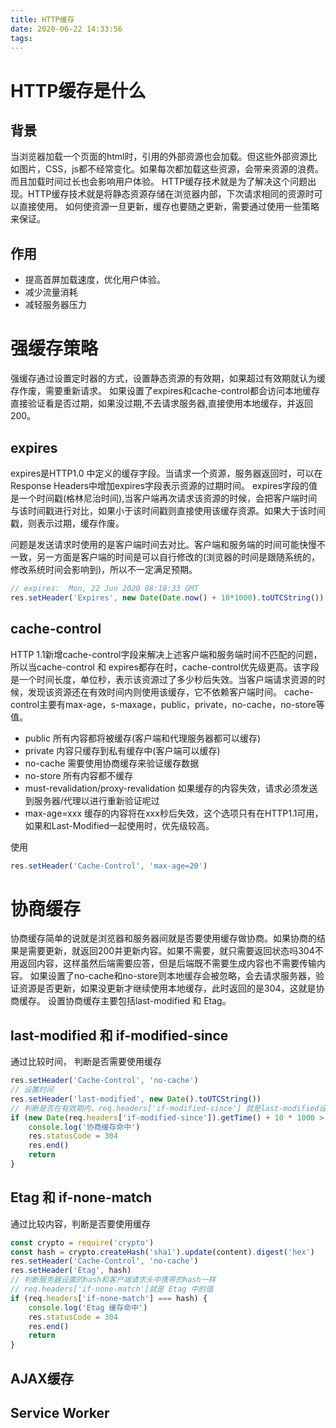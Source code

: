 ```yaml
---
title: HTTP缓存
date: 2020-06-22 14:33:56
tags:
---
```

# HTTP缓存是什么
## 背景
当浏览器加载一个页面的html时，引用的外部资源也会加载。但这些外部资源比如图片，CSS，js都不经常变化。如果每次都加载这些资源，会带来资源的浪费。而且加载时间过长也会影响用户体验。
HTTP缓存技术就是为了解决这个问题出现。HTTP缓存技术就是将静态资源存储在浏览器内部，下次请求相同的资源时可以直接使用。
如何使资源一旦更新，缓存也要随之更新，需要通过使用一些策略来保证。

## 作用
* 提高首屏加载速度，优化用户体验。
* 减少流量消耗
* 减轻服务器压力
# 强缓存策略
强缓存通过设置定时器的方式，设置静态资源的有效期，如果超过有效期就认为缓存作废，需要重新请求。
如果设置了expires和cache-control都会访问本地缓存直接验证看是否过期，如果没过期,不去请求服务器,直接使用本地缓存，并返回200。

## expires
expires是HTTP1.0 中定义的缓存字段。当请求一个资源，服务器返回时，可以在Response Headers中增加expires字段表示资源的过期时间。
expires字段的值是一个时间戳(格林尼治时间),当客户端再次请求该资源的时候，会把客户端时间与该时间戳进行对比，如果小于该时间戳则直接使用该缓存资源。如果大于该时间戳，则表示过期，缓存作废。

问题是发送请求时使用的是客户端时间去对比。客户端和服务端的时间可能快慢不一致，另一方面是客户端的时间是可以自行修改的(浏览器的时间是跟随系统的，修改系统时间会影响到)，所以不一定满足预期。
```js
// expires:  Mon, 22 Jun 2020 08:18:33 GMT
res.setHeader('Expires', new Date(Date.now() + 10*1000).toUTCString())
```
## cache-control
HTTP 1.1新增cache-control字段来解决上述客户端和服务端时间不匹配的问题，所以当cache-control 和 expires都存在时，cache-control优先级更高。该字段是一个时间长度，单位秒，表示该资源过了多少秒后失效。当客户端请求资源的时候，发现该资源还在有效时间内则使用该缓存，它不依赖客户端时间。
cache-control主要有max-age，s-maxage，public，private，no-cache，no-store等值。

* public
所有内容都将被缓存(客户端和代理服务器都可以缓存)
* private
内容只缓存到私有缓存中(客户端可以缓存)
* no-cache
需要使用协商缓存来验证缓存数据
* no-store
所有内容都不缓存
* must-revalidation/proxy-revalidation
如果缓存的内容失效，请求必须发送到服务器/代理以进行重新验证呢过
* max-age=xxx
缓存的内容将在xxx秒后失效，这个选项只有在HTTP1.1可用，如果和Last-Modified一起使用时，优先级较高。

使用
```js
res.setHeader('Cache-Control', 'max-age=20')
```
# 协商缓存
协商缓存简单的说就是浏览器和服务器间就是否要使用缓存做协商。如果协商的结果是需要更新，就返回200并更新内容。如果不需要，就只需要返回状态吗304不用返回内容，这样虽然后端需要应答，但是后端既不需要生成内容也不需要传输内容。
如果设置了no-cache和no-store则本地缓存会被忽略，会去请求服务器，验证资源是否更新，如果没更新才继续使用本地缓存，此时返回的是304，这就是协商缓存。
设置协商缓存主要包括last-modified 和 Etag。

## last-modified 和 if-modified-since
通过比较时间， 判断是否需要使用缓存
```js
res.setHeader('Cache-Control', 'no-cache')
// 设置时间
res.setHeader('last-modified', new Date().toUTCString())
// 判断是否在有效期内，req.headers['if-modified-since'] 就是last-modified设置的时间。
if (new Date(req.headers['if-modified-since']).getTime() + 10 * 1000 > Date.now()) {
    console.log('协商缓存命中')
    res.statusCode = 304
    res.end()
    return
}
```
## Etag 和 if-none-match
通过比较内容，判断是否要使用缓存
```js
const crypto = require('crypto')
const hash = crypto.createHash('sha1').update(content).digest('hex')
res.setHeader('Cache-Control', 'no-cache')
res.setHeader('Etag', hash)
// 判断服务器设置的hash和客户端请求头中携带的hash一样
// req.headers['if-none-match']就是 Etag 中的值
if (req.headers['if-none-match'] === hash) {
    console.log('Etag 缓存命中')
    res.statusCode = 304
    res.end()
    return
}
```
## AJAX缓存
## Service Worker